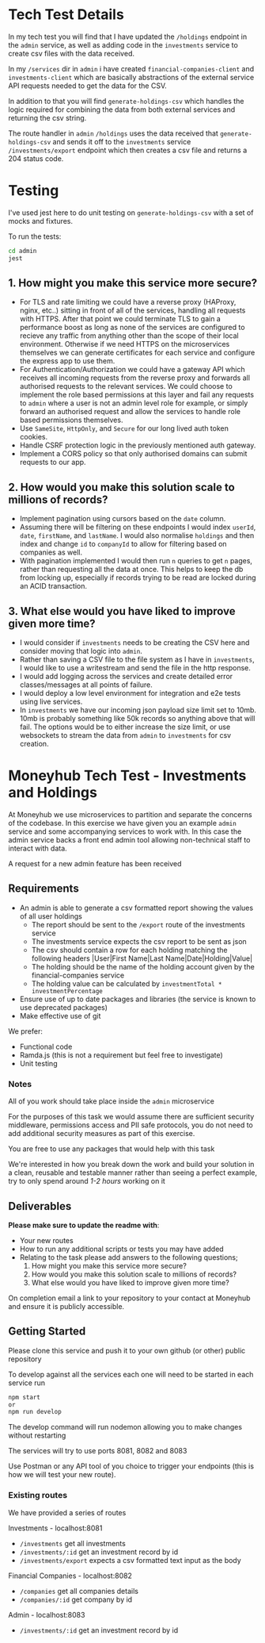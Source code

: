 # Tech Test Details

In my tech test you will find that I have updated the `/holdings` endpoint in the `admin` service, as well as adding code in the `investments` service to create csv files with the data received.

In my `/services` dir in `admin` i have created `financial-companies-client` and `investments-client` which are basically abstractions of the external service API requests needed to get the data for the CSV. 

In addition to that you will find `generate-holdings-csv` which handles the logic required for combining the data from both external services and returning the csv string.

The route handler in `admin` `/holdings` uses the data received that `generate-holdings-csv` and sends it off to the `investments` service `/investments/export` endpoint which then creates a csv file and returns a 204 status code.


# Testing

I've used jest here to do unit testing on `generate-holdings-csv` with a set of mocks and fixtures.  

To run the tests: 

```bash
cd admin
jest
```

## 1. How might you make this service more secure?
- For TLS and rate limiting we could have a reverse proxy (HAProxy, nginx, etc..) sitting in front of all of the services, handling all requests with HTTPS. After that point we could terminate TLS to gain a performance boost as long as none of the services are configured to recieve any traffic from anything other than the scope of their local environment. Otherwise if we need HTTPS on the microservices themselves we can generate certificates for each service and configure the express app to use them.
- For Authentication/Authorization we could have a gateway API which receives all incoming requests from the reverse proxy and forwards all authorised requests to the relevant services. We could choose to implement the role based permissions at this layer and fail any requests to `admin` where a user is not an admin level role for example, or simply forward an authorised request and allow the services to handle role based permissions themselves.
- Use `SameSite`, `HttpOnly`, and `Secure` for our long lived auth token cookies.
- Handle CSRF protection logic in the previously mentioned auth gateway. 
- Implement a CORS policy so that only authorised domains can submit requests to our app.

##  2. How would you make this solution scale to millions of records?
- Implement pagination using cursors based on the `date` column.
- Assuming there will be filtering on these endpoints I would index `userId`, `date`, `firstName`, and `lastName`. I would also normalise `holdings` and then index and change `id` to `companyId` to allow for filtering based on companies as well.
- With pagination implemented I would then run `n` queries to get `n` pages, rather than requesting all the data at once. This helps to keep the db from locking up, especially if records trying to be read are locked during an ACID transaction.

##  3. What else would you have liked to improve given more time?
- I would consider if `investments` needs to be creating the CSV here and consider moving that logic into `admin`.
- Rather than saving a CSV file to the file system as I have in `investments`, I would like to use a writestream and send the file in the http response.
- I would add logging across the services and create detailed error classes/messages at all points of failure.
- I would deploy a low level environment for integration and e2e tests using live services.
- In `investments` we have our incoming json payload size limit set to 10mb. 10mb is probably something like 50k records so anything above that will fail. The options would be to either increase the size limit, or use websockets to stream the data from `admin` to `investments` for csv creation.


# Moneyhub Tech Test - Investments and Holdings

At Moneyhub we use microservices to partition and separate the concerns of the codebase. In this exercise we have given you an example `admin` service and some accompanying services to work with. In this case the admin service backs a front end admin tool allowing non-technical staff to interact with data.

A request for a new admin feature has been received

## Requirements

- An admin is able to generate a csv formatted report showing the values of all user holdings
    - The report should be sent to the `/export` route of the investments service
    - The investments service expects the csv report to be sent as json
    - The csv should contain a row for each holding matching the following headers
    |User|First Name|Last Name|Date|Holding|Value|
    - The holding should be the name of the holding account given by the financial-companies service
    - The holding value can be calculated by `investmentTotal * investmentPercentage`
- Ensure use of up to date packages and libraries (the service is known to use deprecated packages)
- Make effective use of git

We prefer:
- Functional code 
- Ramda.js (this is not a requirement but feel free to investigate)
- Unit testing

### Notes
All of you work should take place inside the `admin` microservice

For the purposes of this task we would assume there are sufficient security middleware, permissions access and PII safe protocols, you do not need to add additional security measures as part of this exercise.

You are free to use any packages that would help with this task

We're interested in how you break down the work and build your solution in a clean, reusable and testable manner rather than seeing a perfect example, try to only spend around *1-2 hours* working on it

## Deliverables
**Please make sure to update the readme with**:

- Your new routes
- How to run any additional scripts or tests you may have added
- Relating to the task please add answers to the following questions;
    1. How might you make this service more secure?
    2. How would you make this solution scale to millions of records?
    3. What else would you have liked to improve given more time?
  

On completion email a link to your repository to your contact at Moneyhub and ensure it is publicly accessible.

## Getting Started

Please clone this service and push it to your own github (or other) public repository

To develop against all the services each one will need to be started in each service run

```bash
npm start
or
npm run develop
```

The develop command will run nodemon allowing you to make changes without restarting

The services will try to use ports 8081, 8082 and 8083

Use Postman or any API tool of you choice to trigger your endpoints (this is how we will test your new route).

### Existing routes
We have provided a series of routes 

Investments - localhost:8081
- `/investments` get all investments
- `/investments/:id` get an investment record by id
- `/investments/export` expects a csv formatted text input as the body

Financial Companies - localhost:8082
- `/companies` get all companies details
- `/companies/:id` get company by id

Admin - localhost:8083
- `/investments/:id` get an investment record by id
